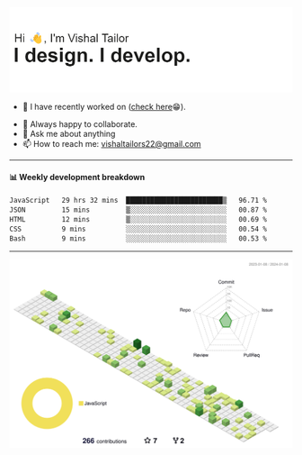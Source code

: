 ![Hi, I'm Vishal Tailor. I design. I develop.](https://github.com/vishaltailors/vishaltailors/blob/main/header.png?raw=true)

- 🔭 I have recently worked on ([check here](https://vishaltailor.com)😁).
<!-- - 🎦 Currently watching: JavaScript: The Hard Parts By Will Sentance. -->
- 👯 Always happy to collaborate.
- 💬 Ask me about anything
- 📫 How to reach me: <a href="mailto:vishaltailors22@gmail.com">vishaltailors22@gmail.com</a>

<hr /> 
<h4>📊 Weekly development breakdown</h4>
<!--START_SECTION:waka-->

```txt
JavaScript   29 hrs 32 mins  ████████████████████████▒   96.71 %
JSON         15 mins         ▒░░░░░░░░░░░░░░░░░░░░░░░░   00.87 %
HTML         12 mins         ▒░░░░░░░░░░░░░░░░░░░░░░░░   00.69 %
CSS          9 mins          ░░░░░░░░░░░░░░░░░░░░░░░░░   00.54 %
Bash         9 mins          ░░░░░░░░░░░░░░░░░░░░░░░░░   00.53 %
```

<!--END_SECTION:waka-->
<hr /> 

![](./profile-3d-contrib/profile-green-animate.svg)
